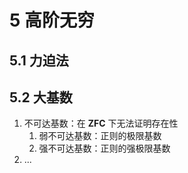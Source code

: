 # 5 高阶无穷

## 5.1 力迫法

## 5.2 大基数
1. 不可达基数：在 $\mathbf{ZFC}$ 下无法证明存在性
    1. 弱不可达基数：正则的极限基数
    2. 强不可达基数：正则的强极限基数
2. ...

